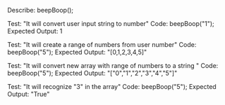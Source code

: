 Describe: beepBoop();

Test: "It will convert user input string to number"
Code: beepBoop("1");
Expected Output: 1

Test: "It will create a range of numbers from user number"
Code: beepBoop("5");
Expected Output: "[0,1,2,3,4,5]"

Test: "It will convert new array with range of numbers to a string "
Code: beepBoop("5");
Expected Output: "["0","1","2","3","4","5"]"

Test: "It will recognize "3" in the array"
Code: beepBoop("5");
Expected Output: "True"


